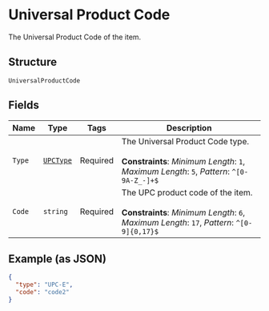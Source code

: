 
# Universal Product Code

The Universal Product Code of the item.

## Structure

`UniversalProductCode`

## Fields

| Name | Type | Tags | Description |
|  --- | --- | --- | --- |
| `Type` | [`UPCType`](../../doc/models/upc-type.md) | Required | The Universal Product Code type.<br><br>**Constraints**: *Minimum Length*: `1`, *Maximum Length*: `5`, *Pattern*: `^[0-9A-Z_-]+$` |
| `Code` | `string` | Required | The UPC product code of the item.<br><br>**Constraints**: *Minimum Length*: `6`, *Maximum Length*: `17`, *Pattern*: `^[0-9]{0,17}$` |

## Example (as JSON)

```json
{
  "type": "UPC-E",
  "code": "code2"
}
```

